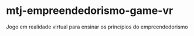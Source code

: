 # mtj-empreendedorismo-game-vr
Jogo em realidade virtual para ensinar os princípios do empreendedorismo
